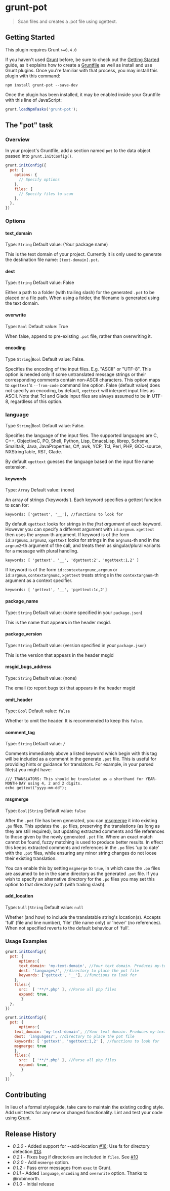 # grunt-pot

> Scan files and creates a .pot file using xgettext.

## Getting Started
This plugin requires Grunt `>=0.4.0`

If you haven't used [Grunt](http://gruntjs.com/) before, be sure to check out the [Getting Started](http://gruntjs.com/getting-started) guide, as it explains how to create a [Gruntfile](http://gruntjs.com/sample-gruntfile) as well as install and use Grunt plugins. Once you're familiar with that process, you may install this plugin with this command:

```shell
npm install grunt-pot --save-dev
```

Once the plugin has been installed, it may be enabled inside your Gruntfile with this line of JavaScript:

```js
grunt.loadNpmTasks('grunt-pot');
```

## The "pot" task

### Overview
In your project's Gruntfile, add a section named `pot` to the data object passed into `grunt.initConfig()`.

```js
grunt.initConfig({
  pot: {
    options: {
      // Specify options
    },
    files: {
      // Specify files to scan
    },
  },
})
```

### Options

#### text_domain
Type: `String`
Default value: (Your package name)

This is the text domain of your project. Currently it is only used to generate the destination file name: `[text-domain].pot`.

#### dest
Type: `String`
Default value: False

Either a path to a folder (with trailing slash) for the generated `.pot` to be placed or a file path. When using a folder, the filename is generated using the text domain.

#### overwrite
Type: `Bool`
Default value: True

When false, append to pre-existing `.pot` file, rather than overwriting it.

#### encoding
Type `String`|`Bool`
Default value: False.

Specifies the encoding of the input files. E.g. "ASCII" or "UTF-8". This option is needed only if some untranslated message strings or their corresponding comments contain non-ASCII characters. This option maps to `xgettext`'s `--from-code` command line option. False (default value) does not specify an encoding, by default, `xgettext` will interpret input files as ASCII. Note that Tcl and Glade input files are always assumed to be in UTF-8, regardless of this option.

### language
Type `String`|`Bool`
Default value: False.

Specifies the language of the input files. The supported languages are C, C++, ObjectiveC, PO, Shell, Python, Lisp, EmacsLisp, librep, Scheme, Smalltalk, Java, JavaProperties, C#, awk, YCP, Tcl, Perl, PHP, GCC-source, NXStringTable, RST, Glade.

By default `xgettext` guesses the language based on the input file name extension.


#### keywords
Type: `Array`
Default value: (none)

An array of strings ('keywords'). Each keyword specifies a gettext function to scan for:

```
keywords: ['gettext', '__'], //functions to look for
```

By default `xgettext` looks for strings in the *first argument* of each keyword. However you can specify a different argument with `id:argnum`. `xgettext` then uses the `argnum`-th argument.  If keyword is of the form `id:argnum1,argnum2`, `xgettext` looks for strings in the `argnum1`-th and in the `argnum2`-th argument of the call, and treats them as singular/plural variants for a message with plural handling.

```
keywords: [ 'gettext', '__', 'dgettext:2', 'ngettext:1,2' ]
```

If keyword is of the form `id:contextargnumc,argnum` or `id:argnum,contextargnumc`, `xgettext` treats strings in the `contextargnum`-th argument as a context specifier. 

```
keywords: [ 'gettext', '__', 'pgettext:1c,2']
```

#### package_name
Type: `String`
Default value: (name specified in your `package.json`)

This is the name that appears in the header msgid.

#### package_version
Type: `String`
Default value: (version specified in your `package.json`)

This is the version that appears in the header msgid

#### msgid_bugs_address
Type: `String`
Default value: (none)

The email (to report bugs to) that appears in the header msgid 

#### omit_header
Type: `Bool`
Default value: `false`

Whether to omit the header. It is recommended to keep this `false`.

#### comment_tag
Type: `String`
Default value: `/`

Comments immediately above a listed keyword which begin with this tag will be included as a comment in the generate `.pot` file. This is useful for providing hints or guidance for translators. For example, in your parsed file(s) you might have:

```
/// TRANSLATORS: This should be translated as a shorthand for YEAR-MONTH-DAY using 4, 2 and 2 digits.
echo gettext("yyyy-mm-dd");
```

#### msgmerge
Type: `Bool|String`
Default value: `false`

After the `.pot` file has been generated, you can [msgmerge](https://www.gnu.org/software/gettext/manual/html_node/msgmerge-Invocation.html) it into existing `.po` files. This updates the `.po` files, preserving the translations (as long as they are still required), but updating extracted comments and file references to those given by the newly generated `.pot` file. Where an exact match cannot be found, fuzzy matching is used to produce better results. In effect this keeps extracted comments and references in the `.po` files 'up to date' with the `.pot` files, while ensuring any minor string changes do not loose their existing translation.

You can enable this by setting `msgmerge` to `true`, in which case the `.po` files are assumed to be in the same directory as the generated `.pot` file. If you wish to specify an alternative directory for the `.po` files you may set this option to that directory path (with trailing slash).


#### add_location
Type: `Null|String`
Default value: `null`

Whether (and how) to include the translatable string's location(s). Accepts 'full' (file and line number), 'file' (file name only) or 'never' (no references). When not specified reverts to the default behaviour of 'full'.


### Usage Examples

```js
grunt.initConfig({
  pot: {
      options:{
	  text_domain: 'my-text-domain', //Your text domain. Produces my-text-domain.pot
	  dest: 'languages/', //directory to place the pot file
	  keywords: ['gettext', '__'], //functions to look for
	},
	files:{
	  src:  [ '**/*.php' ], //Parse all php files
	  expand: true,
       }
  },
})
```

```js
grunt.initConfig({
  pot: {
      options:{
	text_domain: 'my-text-domain', //Your text domain. Produces my-text-domain.pot
	dest: 'languages/', //directory to place the pot file
	keywords: [ 'gettext', 'ngettext:1,2' ], //functions to look for
	msgmerge: true
	},
	files:{
	  src:  [ '**/*.php' ], //Parse all php files
	  expand: true,
       }
  },
})
```


## Contributing
In lieu of a formal styleguide, take care to maintain the existing coding style. Add unit tests for any new or changed functionality. Lint and test your code using [Grunt](http://gruntjs.com/).

## Release History
* *0.3.0* - Added support for --add-location [#16](https://github.com/stephenharris/grunt-pot/issues/16); Use fs for directory detection [#13](https://github.com/stephenharris/grunt-pot/issues/13). 
* *0.2.1* - Fixes bug if directories are included in `files`. See [#10](https://github.com/stephenharris/grunt-pot/issues/10)
* *0.2.0* - Add `msmerge` option.
* *0.1.2* - Pass error messages from `exec` to Grunt.
* *0.1.1* - Added `language`, `encoding` and `overwrite` option. Thanks to @robinnorth.
* *0.1.0* - Initial release
